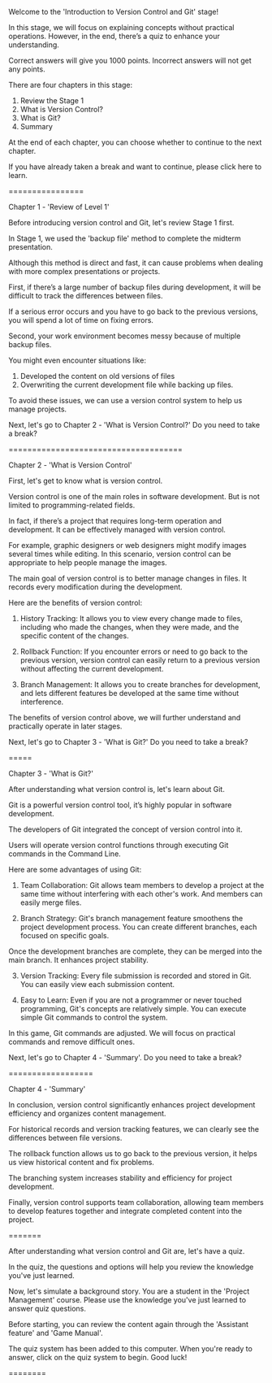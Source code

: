 Welcome to the 'Introduction to Version Control and Git' stage!

In this stage, we will focus on explaining concepts without practical operations.
However, in the end, there’s a quiz to enhance your understanding.

Correct answers will give you 1000 points.
Incorrect answers will not get any points.

There are four chapters in this stage:
1. Review the Stage 1
2. What is Version Control?
3. What is Git?
4. Summary

At the end of each chapter, you can choose whether to continue to the next chapter.

If you have already taken a break and want to continue, please click here to learn.

================

Chapter 1 - 'Review of Level 1'

Before introducing version control and Git, let's review Stage 1 first.

In Stage 1, we used the 'backup file' method to complete the midterm presentation.

Although this method is direct and fast, 
it can cause problems when dealing with more complex presentations or projects.

First, if there’s a large number of backup files during development, 
it will be difficult to track the differences between files.

If a serious error occurs and you have to go back to the previous versions, 
you will spend a lot of time on fixing errors.

Second, your work environment becomes messy 
because of multiple backup files.

You might even encounter situations like:
1. Developed the content on old versions of files
2. Overwriting the current development file while backing up files.

To avoid these issues, 
we can use a version control system to help us manage projects.

Next, let's go to Chapter 2 - 'What is Version Control?'
Do you need to take a break?


=====================================

Chapter 2 - 'What is Version Control'

First, let's get to know what is version control.

Version control is one of the main roles in software development.
But is not limited to programming-related fields.

In fact, if there’s a project that requires long-term operation and development.
It can be effectively managed with version control.

For example, graphic designers or web designers might modify images several times while editing.
In this scenario, version control can be appropriate to help people manage the images.

The main goal of version control is to better manage changes in files. 
It records every modification during the development.

Here are the benefits of version control:

1. History Tracking: 
It allows you to view every change made to files, 
including who made the changes, when they were made, 
and the specific content of the changes.

2. Rollback Function: 
If you encounter errors or need to go back to the previous version, 
version control can easily return to a previous version without affecting the current development.

3. Branch Management: 
It allows you to create branches for development, 
and lets different features be developed at the same time without interference.

The benefits of version control above,
we will further understand and practically operate in later stages.

Next, let's go to Chapter 3 - 'What is Git?'
Do you need to take a break?


=====

Chapter 3 - 'What is Git?'

After understanding what version control is, let's learn about Git.

Git is a powerful version control tool, 
it’s highly popular in software development.

The developers of Git integrated the concept of version control into it.

Users will operate version control functions through 
executing Git commands in the Command Line.

Here are some advantages of using Git:

1. Team Collaboration: 
Git allows team members to develop a project at the same time without interfering with each other's work.
And members can easily merge files.

2. Branch Strategy: 
Git's branch management feature smoothens the project development process. 
You can create different branches, each focused on specific goals. 

Once the development branches are complete, they can be merged into the main branch.
It enhances project stability.

3. Version Tracking: 
Every file submission is recorded and stored in Git.
You can easily view each submission content.

4. Easy to Learn:
Even if you are not a programmer or never touched programming,
Git's concepts are relatively simple. 
You can execute simple Git commands to control the system.

In this game, Git commands are adjusted.
We will focus on practical commands and remove difficult ones.

Next, let's go to Chapter 4 - 'Summary'.
Do you need to take a break?


==================

Chapter 4 - 'Summary'

In conclusion, version control significantly enhances project development efficiency and organizes content management.

For historical records and version tracking features,
we can clearly see the differences between file versions.

The rollback function allows us to go back to the previous version, 
it helps us view historical content and fix problems.

The branching system increases stability and efficiency for project development.

Finally, version control supports team collaboration, 
allowing team members to develop features together and 
integrate completed content into the project.


=======

After understanding what version control and Git are,
let's have a quiz.

In the quiz, the questions and options will help you review the knowledge you've just learned.

Now, let's simulate a background story. 
You are a student in the 'Project Management' course.
Please use the knowledge you've just learned to answer quiz questions.

Before starting, you can review the content again 
through the 'Assistant feature' and 'Game Manual'.

The quiz system has been added to this computer. 
When you're ready to answer, click on the quiz system to begin.
Good luck!

========
